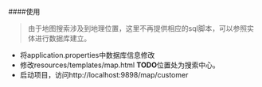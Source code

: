 ####使用
>由于地图搜索涉及到地理位置，这里不再提供相应的sql脚本，可以参照实体进行数据库建立。  
- 将application.properties中数据库信息修改
- 修改resources/templates/map.html  **TODO**位置处为搜索中心。
- 启动项目，访问http://localhost:9898/map/customer